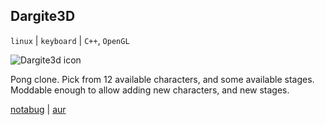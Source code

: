 ## Dargite3D

`linux` | `keyboard` | `C++`, `OpenGL`

<img id="icon" src="../images/icon_dargite.png" alt="Dargite3d icon"/>

Pong clone. Pick from 12 available characters, 
and some available stages. Moddable enough to allow adding new characters,
and new stages.

<a class="button" href="https://notabug.org/tomtsagk/dargite3d">notabug</a> |
<a class="button" href="https://aur.archlinux.org/packages/dargite3d">aur</a>
